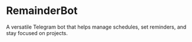 # RemainderBot
A versatile Telegram bot that helps manage schedules, set reminders, and stay focused on projects.
